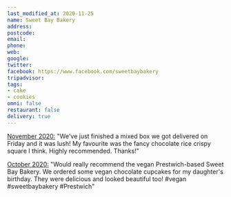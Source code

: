```yaml
---
last_modified_at: 2020-11-25
name: Sweet Bay Bakery
address:
postcode:
email:
phone:
web:
google:
twitter: 
facebook: https://www.facebook.com/sweetbaybakery
tripadvisor: 
tags:
- cake
- cookies
omni: false
restaurant: false
delivery: true
---
```


[November 2020:](https://www.facebook.com/groups/veganprestwich/permalink/1250267375350676/?comment_id=1250326855344728) "We've just finished a mixed box we got delivered on Friday and it was lush! My favourite was the fancy chocolate rice crispy square I think. Highly recommended. Thanks!"

[October 2020:](https://www.facebook.com/groups/veganprestwich/permalink/1241760616201352/) "Would really recommend the vegan Prestwich-based Sweet Bay Bakery. We ordered some vegan chocolate cupcakes for my daughter's birthday. They were delicious and looked beautiful too! #vegan #sweetbaybakery #Prestwich"